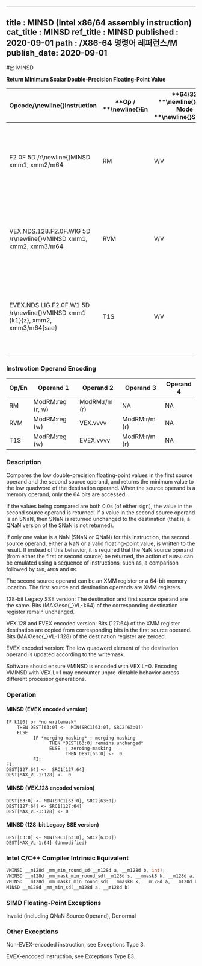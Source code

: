 ----------------------------
title : MINSD (Intel x86/64 assembly instruction)
cat_title : MINSD
ref_title : MINSD
published : 2020-09-01
path : /X86-64 명령어 레퍼런스/M
publish_date: 2020-09-01
----------------------------
#@ MINSD

**Return Minimum Scalar Double-Precision Floating-Point Value**

|**Opcode/**\newline{}**Instruction**|**Op / **\newline{}**En**|**64/32 **\newline{}**bit Mode **\newline{}**Support**|**CPUID **\newline{}**Feature **\newline{}**Flag**|**Description**|
|------------------------------------|-------------------------|------------------------------------------------------|--------------------------------------------------|---------------|
|F2 0F 5D /r\newline{}MINSD xmm1, xmm2/m64|RM|V/V|SSE2|Return the minimum scalar double-precision floating-point value between xmm2/m64 and xmm1.|
|VEX.NDS.128.F2.0F.WIG 5D /r\newline{}VMINSD xmm1, xmm2, xmm3/m64|RVM|V/V|AVX|Return the minimum scalar double-precision floating-point value between xmm3/m64 and xmm2.|
|EVEX.NDS.LIG.F2.0F.W1 5D /r\newline{}VMINSD xmm1 {k1}{z}, xmm2, xmm3/m64{sae}|T1S|V/V|AVX512F|Return the minimum scalar double-precision floating-point value between xmm3/m64 and xmm2.|
### Instruction Operand Encoding


|Op/En|Operand 1|Operand 2|Operand 3|Operand 4|
|-----|---------|---------|---------|---------|
|RM|ModRM:reg (r, w)|ModRM:r/m (r)|NA|NA|
|RVM|ModRM:reg (w)|VEX.vvvv|ModRM:r/m (r)|NA|
|T1S|ModRM:reg (w)|EVEX.vvvv|ModRM:r/m (r)|NA|
### Description


Compares the low double-precision floating-point values in the first source operand and the second source operand, and returns the minimum value to the low quadword of the destination operand. When the source operand is a memory operand, only the 64 bits are accessed. 

If the values being compared are both 0.0s (of either sign), the value in the second source operand is returned. If a value in the second source operand is an SNaN, then SNaN is returned unchanged to the destination (that is, a QNaN version of the SNaN is not returned).

If only one value is a NaN (SNaN or QNaN) for this instruction, the second source operand, either a NaN or a valid floating-point value, is written to the result. If instead of this behavior, it is required that the NaN source operand (from either the first or second source) be returned, the action of `MINSD` can be emulated using a sequence of instructions, such as, a comparison followed by `AND`, `ANDN` and `OR`. 

The second source operand can be an XMM register or a 64-bit memory location. The first source and destination operands are XMM registers. 

128-bit Legacy SSE version: The destination and first source operand are the same. Bits (MAX\esc{_}VL-1:64) of the corresponding destination register remain unchanged.

VEX.128 and EVEX encoded version: Bits (127:64) of the XMM register destination are copied from corresponding bits in the first source operand. Bits (MAX\esc{_}VL-1:128) of the destination register are zeroed.

EVEX encoded version: The low quadword element of the destination operand is updated according to the writemask.

Software should ensure VMINSD is encoded with VEX.L=0. Encoding VMINSD with VEX.L=1 may encounter unpre-dictable behavior across different processor generations.


### Operation
#### MINSD (EVEX encoded version)
```info-verb
IF k1[0] or *no writemask*
    THEN DEST[63:0] <-  MIN(SRC1[63:0], SRC2[63:0])
    ELSE 
          IF *merging-masking* ; merging-masking
                THEN *DEST[63:0] remains unchanged*
                ELSE  ; zeroing-masking
                      THEN DEST[63:0] <-  0
          FI;
FI;
DEST[127:64] <-  SRC1[127:64]
DEST[MAX_VL-1:128] <-  0
```
#### MINSD (VEX.128 encoded version)
```info-verb
DEST[63:0] <- MIN(SRC1[63:0], SRC2[63:0])
DEST[127:64] <- SRC1[127:64]
DEST[MAX_VL-1:128] <- 0
```
#### MINSD (128-bit Legacy SSE version)
```info-verb
DEST[63:0] <- MIN(SRC1[63:0], SRC2[63:0])
DEST[MAX_VL-1:64] (Unmodified)
```

### Intel C/C++ Compiler Intrinsic Equivalent

```cpp
VMINSD __m128d _mm_min_round_sd(__m128d a, __m128d b, int);
VMINSD __m128d _mm_mask_min_round_sd(__m128d s, __mmask8 k, __m128d a, __m128d b, int);
VMINSD __m128d _mm_maskz_min_round_sd( __mmask8 k, __m128d a, __m128d b, int);
MINSD __m128d _mm_min_sd(__m128d a, __m128d b)
```
### SIMD Floating-Point Exceptions


Invalid (including QNaN Source Operand), Denormal

### Other Exceptions


Non-EVEX-encoded instruction, see Exceptions Type 3.

EVEX-encoded instruction, see Exceptions Type E3.

